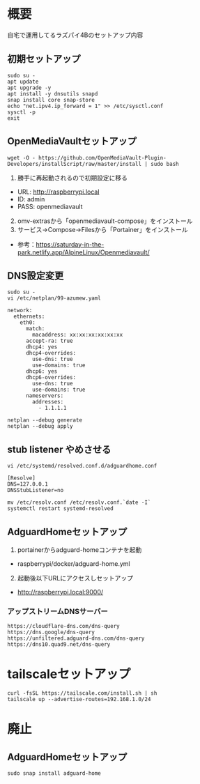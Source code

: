 # 概要
自宅で運用してるラズパイ4Bのセットアップ内容

## 初期セットアップ
```
sudo su -
apt update 
apt upgrade -y
apt install -y dnsutils snapd
snap install core snap-store
echo "net.ipv4.ip_forward = 1" >> /etc/sysctl.conf
sysctl -p
exit
```

## OpenMediaVaultセットアップ
```
wget -O - https://github.com/OpenMediaVault-Plugin-Developers/installScript/raw/master/install | sudo bash
```
1. 勝手に再起動されるので初期設定に移る
- URL: http://raspberrypi.local
- ID: admin
- PASS: openmediavault

2. omv-extrasから「openmediavault-compose」をインストール
3. サービス→Compose→Filesから「Portainer」をインストール
- 参考：https://saturday-in-the-park.netlify.app/AlpineLinux/Openmediavault/

## DNS設定変更
```
sudo su -
vi /etc/netplan/99-azumew.yaml
```
```
network:
  ethernets:
    eth0:
      match:
        macaddress: xx:xx:xx:xx:xx:xx
      accept-ra: true
      dhcp4: yes
      dhcp4-overrides:
        use-dns: true
        use-domains: true
      dhcp6: yes
      dhcp6-overrides:
        use-dns: true
        use-domains: true
      nameservers:
        addresses:
          - 1.1.1.1
```
```
netplan --debug generate
netplan --debug apply
```

## stub listener やめさせる
```
vi /etc/systemd/resolved.conf.d/adguardhome.conf
```
```
[Resolve]
DNS=127.0.0.1
DNSStubListener=no
```
```
mv /etc/resolv.conf /etc/resolv.conf.`date -I`
systemctl restart systemd-resolved
```

## AdguardHomeセットアップ
1. portainerからadguard-homeコンテナを起動
- raspberrypi/docker/adguard-home.yml

2. 起動後以下URLにアクセスしセットアップ
- http://raspberrypi.local:9000/

### アップストリームDNSサーバー
```
https://cloudflare-dns.com/dns-query
https://dns.google/dns-query
https://unfiltered.adguard-dns.com/dns-query
https://dns10.quad9.net/dns-query
```

# tailscaleセットアップ
```
curl -fsSL https://tailscale.com/install.sh | sh
tailscale up --advertise-routes=192.168.1.0/24
```

# 廃止
## AdguardHomeセットアップ
```
sudo snap install adguard-home
```
